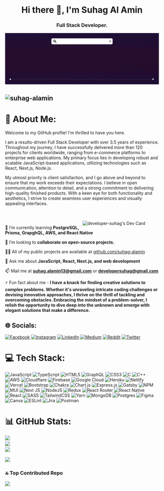 <h1 align="center">Hi there 👋, I'm Suhag Al Amin</h1>
<h3 align="center">Full Stack Developer.</h3>

<!-- banner  -->

![](/banner.gif)

<!-- profile views  -->

## <p align="left"> <img src="https://komarev.com/ghpvc/?username=developer-suhag&label=Profile%20views&color=0e75b6&style=flat" alt="suhag-alamin" /> </p>

# 💫 About Me:

Welcome to my GitHub profile! I'm thrilled to have you here.

I am a results-driven Full Stack Developer with over 3.5 years of experience. Throughout my journey, I have successfully delivered more than 120 projects for clients worldwide, ranging from e-commerce platforms to enterprise web applications. My primary focus lies in developing robust and scalable JavaScript-based applications, utilizing technologies such as React, Next.js, Node.js.

My utmost priority is client satisfaction, and I go above and beyond to ensure that my work exceeds their expectations. I believe in open communication, attention to detail, and a strong commitment to delivering high-quality finished products. With a keen eye for both functionality and aesthetics, I strive to create seamless user experiences and visually appealing interfaces.

<dl />
<dl />
<br />
<br />
<a align="left" href="https://app.daily.dev/DailyDevTips"><img align="right" src="https://github.com/developer-suhag/developer-suhag/blob/main/devcard.svg" width="250" alt="developer-suhag's Dev Card"/></a>

🌱 I’m currently learning **PostgreSQL, Prisma, GrapghQL, AWS, and React Native**

👯 I’m looking to **collaborate on open-source projects.**

👨‍💻 All of my public projects are available at [github.com/suhag-alamin](https://github.com/suhag-alamin?tab=repositories)

💬 Ask me about **JavaScript, React, Next.js, and web development**

📫 Mail me at **suhag.alamin13@gmail.com** or **developersuhag@gmail.com**

⚡ Fun fact about me - **I have a knack for finding creative solutions to complex problems. Whether it's unraveling intricate coding challenges or devising innovative approaches, I thrive on the thrill of tackling and overcoming obstacles. Embracing the mindset of a problem-solver, I relish the opportunity to dive deep into the unknown and emerge with elegant solutions that make a difference.**

## 🌐 Socials:

[![Facebook](https://img.shields.io/badge/Facebook-%231877F2.svg?logo=Facebook&logoColor=white)](https://facebook.com/suhag.alamin.315) [![Instagram](https://img.shields.io/badge/Instagram-%23E4405F.svg?logo=Instagram&logoColor=white)](https://instagram.com/suhag_alamin) [![LinkedIn](https://img.shields.io/badge/LinkedIn-%230077B5.svg?logo=linkedin&logoColor=white)](https://linkedin.com/in/suhag-al-amin) [![Medium](https://img.shields.io/badge/Medium-12100E?logo=medium&logoColor=white)](https://medium.com/@suhag_alamin) [![Reddit](https://img.shields.io/badge/Reddit-%23FF4500.svg?logo=Reddit&logoColor=white)](https://reddit.com/user/suhag-alamin) [![Twitter](https://img.shields.io/badge/Twitter-%231DA1F2.svg?logo=Twitter&logoColor=white)](https://twitter.com/suhag_alamin_me)

# 💻 Tech Stack:

![JavaScript](https://img.shields.io/badge/javascript-%23323330.svg?style=for-the-badge&logo=javascript&logoColor=%23F7DF1E) ![TypeScript](https://img.shields.io/badge/typescript-%23007ACC.svg?style=for-the-badge&logo=typescript&logoColor=white) ![HTML5](https://img.shields.io/badge/html5-%23E34F26.svg?style=for-the-badge&logo=html5&logoColor=white) ![GraphQL](https://img.shields.io/badge/-GraphQL-E10098?style=for-the-badge&logo=graphql&logoColor=white) ![CSS3](https://img.shields.io/badge/css3-%231572B6.svg?style=for-the-badge&logo=css3&logoColor=white) ![C](https://img.shields.io/badge/c-%2300599C.svg?style=for-the-badge&logo=c&logoColor=white) ![C++](https://img.shields.io/badge/c++-%2300599C.svg?style=for-the-badge&logo=c%2B%2B&logoColor=white) ![AWS](https://img.shields.io/badge/AWS-%23FF9900.svg?style=for-the-badge&logo=amazon-aws&logoColor=white) ![Cloudflare](https://img.shields.io/badge/Cloudflare-F38020?style=for-the-badge&logo=Cloudflare&logoColor=white) ![Firebase](https://img.shields.io/badge/firebase-%23039BE5.svg?style=for-the-badge&logo=firebase) ![Google Cloud](https://img.shields.io/badge/Google%20Cloud-%234285F4.svg?style=for-the-badge&logo=google-cloud&logoColor=white) ![Heroku](https://img.shields.io/badge/heroku-%23430098.svg?style=for-the-badge&logo=heroku&logoColor=white) ![Netlify](https://img.shields.io/badge/netlify-%23000000.svg?style=for-the-badge&logo=netlify&logoColor=#00C7B7) ![Vercel](https://img.shields.io/badge/vercel-%23000000.svg?style=for-the-badge&logo=vercel&logoColor=white) ![Bootstrap](https://img.shields.io/badge/bootstrap-%23563D7C.svg?style=for-the-badge&logo=bootstrap&logoColor=white) ![Chakra](https://img.shields.io/badge/chakra-%234ED1C5.svg?style=for-the-badge&logo=chakraui&logoColor=white) ![Chart.js](https://img.shields.io/badge/chart.js-F5788D.svg?style=for-the-badge&logo=chart.js&logoColor=white) ![Express.js](https://img.shields.io/badge/express.js-%23404d59.svg?style=for-the-badge&logo=express&logoColor=%2361DAFB) ![Gatsby](https://img.shields.io/badge/Gatsby-%23663399.svg?style=for-the-badge&logo=gatsby&logoColor=white) ![NPM](https://img.shields.io/badge/NPM-%23000000.svg?style=for-the-badge&logo=npm&logoColor=white) ![MUI](https://img.shields.io/badge/MUI-%230081CB.svg?style=for-the-badge&logo=material-ui&logoColor=white) ![Next JS](https://img.shields.io/badge/Next-black?style=for-the-badge&logo=next.js&logoColor=white) ![NodeJS](https://img.shields.io/badge/node.js-6DA55F?style=for-the-badge&logo=node.js&logoColor=white) ![Redux](https://img.shields.io/badge/redux-%23593d88.svg?style=for-the-badge&logo=redux&logoColor=white) ![React Router](https://img.shields.io/badge/React_Router-CA4245?style=for-the-badge&logo=react-router&logoColor=white) ![React Native](https://img.shields.io/badge/react_native-%2320232a.svg?style=for-the-badge&logo=react&logoColor=%2361DAFB) ![React](https://img.shields.io/badge/react-%2320232a.svg?style=for-the-badge&logo=react&logoColor=%2361DAFB) ![SASS](https://img.shields.io/badge/SASS-hotpink.svg?style=for-the-badge&logo=SASS&logoColor=white) ![TailwindCSS](https://img.shields.io/badge/tailwindcss-%2338B2AC.svg?style=for-the-badge&logo=tailwind-css&logoColor=white) ![Yarn](https://img.shields.io/badge/yarn-%232C8EBB.svg?style=for-the-badge&logo=yarn&logoColor=white) ![MongoDB](https://img.shields.io/badge/MongoDB-%234ea94b.svg?style=for-the-badge&logo=mongodb&logoColor=white) ![Postgres](https://img.shields.io/badge/postgres-%23316192.svg?style=for-the-badge&logo=postgresql&logoColor=white) ![Figma](https://img.shields.io/badge/figma-%23F24E1E.svg?style=for-the-badge&logo=figma&logoColor=white) ![Canva](https://img.shields.io/badge/Canva-%2300C4CC.svg?style=for-the-badge&logo=Canva&logoColor=white) ![ESLint](https://img.shields.io/badge/ESLint-4B3263?style=for-the-badge&logo=eslint&logoColor=white) ![Jira](https://img.shields.io/badge/jira-%230A0FFF.svg?style=for-the-badge&logo=jira&logoColor=white) ![Postman](https://img.shields.io/badge/Postman-FF6C37?style=for-the-badge&logo=postman&logoColor=white)

# 📊 GitHub Stats:

![](https://github-readme-stats.vercel.app/api?username=suhag-alamin&theme=react&hide_border=true&include_all_commits=true&count_private=true)<br/>
![](https://github-readme-streak-stats.herokuapp.com/?user=suhag-alamin&theme=react&hide_border=true)<br/>
![](https://github-readme-stats.vercel.app/api/top-langs/?username=suhag-alamin&theme=react&hide_border=true&include_all_commits=true&count_private=true&layout=compact)

<!-- ## 🏆 GitHub Trophies

![](https://github-profile-trophy.vercel.app/?username=suhag-alamin&theme=tokyonight&no-frame=true&no-bg=false&margin-w=4) -->

![](https://quotes-github-readme.vercel.app/api?type=vetical&theme=tokyonight)

### 🔝 Top Contributed Repo

![](https://github-contributor-stats.vercel.app/api?username=suhag-alamin&limit=5&theme=nord&combine_all_yearly_contributions=true)
